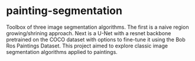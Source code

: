 # painting-segmentation
Toolbox of three image segmentation algorithms. The first is a naive region growing/shrining approach. Next is a U-Net with a resnet backbone pretrained on the COCO dataset with options to fine-tune it using the Bob Ros Paintings Dataset. This project aimed to explore classic image segmentation algorithms applied to paintings.
